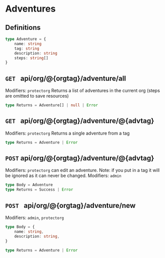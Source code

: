 # Adventures
## Definitions
```ts
type Adventure = {
	name: string
	tag: string
	description: string
	steps: string[]
}
```

## `GET ` api/org/@{orgtag}/adventure/all
Modifiers: `protectorg`
Returns a list of adventures in the current org (steps are omitted to save resources)
```ts
type Returns = Adventure[] | null | Error
```


## `GET ` api/org/@{orgtag}/adventure/@{advtag}
Modifiers: `protectorg`
Returns a single adventure from a tag
```ts
type Returns = Adventure | Error
```

## `POST` api/org/@{orgtag}/adventure/@{advtag}
Modifiers: `protectorg`
can edit an adventure. Note: if you put in a tag it will be ignored as it can never be changed.
Modifiers: `admin`
```ts
type Body = Adventure
type Returns = Success | Error
```


## `POST ` api/org/@{orgtag}/adventure/new
Modifiers: `admin`, `protectorg`
```ts
type Body = {
	name: string,
	description: string,
}
```
```ts
type Returns = Adventure | Error
```